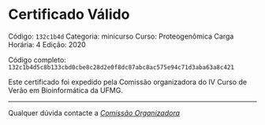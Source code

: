 # Certificado Válido

Código: `132c1b4d`
Categoria: minicurso
Curso: Proteogenômica
Carga Horária: 4
Edição: 2020


Código completo: `132c1b4d5c8b133cbd0cbe8c28d2e0f8dc87abc8ac575e94c71d3aba63a8c421`


Este certificado foi expedido pela Comissão organizadora do IV Curso de Verão em Bioinformática da UFMG.

----

Qualquer dúvida contacte a [_Comissão Organizadora_](<mailto:cursobioinfoufmg@gmail.com$subject=[Certificados]>)

